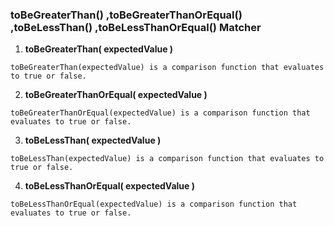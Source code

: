### toBeGreaterThan() ,toBeGreaterThanOrEqual() ,toBeLessThan() ,toBeLessThanOrEqual() Matcher


1. **toBeGreaterThan( expectedValue )**

`toBeGreaterThan(expectedValue) is a comparison function that evaluates to true or false.`

2. **toBeGreaterThanOrEqual( expectedValue )**

`toBeGreaterThanOrEqual(expectedValue) is a comparison function that evaluates to true or false.`

3. **toBeLessThan( expectedValue )**

`toBeLessThan(expectedValue) is a comparison function that evaluates to true or false.`

4. **toBeLessThanOrEqual( expectedValue )**

`toBeLessThanOrEqual(expectedValue) is a comparison function that evaluates to true or false.`
